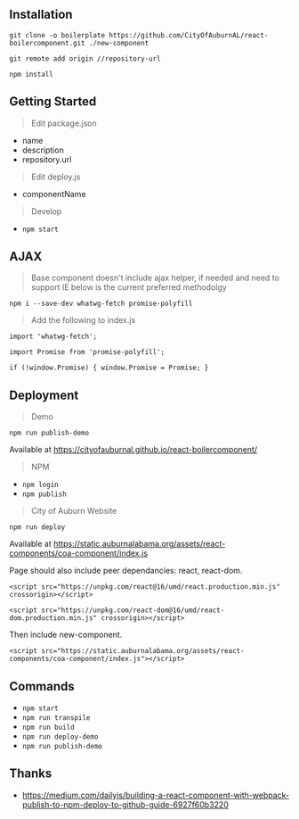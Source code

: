 ## Installation

`git clone -o boilerplate https://github.com/CityOfAuburnAL/react-boilercomponent.git ./new-component`

`git remote add origin //repository-url`

`npm install`

## Getting Started

> Edit package.json

* name
* description
* repository.url

> Edit deploy.js

* componentName

> Develop

* `npm start`

## AJAX

> Base component doesn't include ajax helper, if needed and need to support IE below is the current preferred methodolgy

`npm i --save-dev whatwg-fetch promise-polyfill`

> Add the following to index.js

`import 'whatwg-fetch';`

`import Promise from 'promise-polyfill';`

`if (!window.Promise) { window.Promise = Promise; }`

## Deployment

> Demo

`npm run publish-demo`

Available at https://cityofauburnal.github.io/react-boilercomponent/

> NPM

* `npm login`
* `npm publish`

> City of Auburn Website

`npm run deploy`

Available at https://static.auburnalabama.org/assets/react-components/coa-component/index.js

Page should also include peer dependancies: react, react-dom.

`<script src="https://unpkg.com/react@16/umd/react.production.min.js" crossorigin></script>`

`<script src="https://unpkg.com/react-dom@16/umd/react-dom.production.min.js" crossorigin></script>`

Then include new-component.

`<script src="https://static.auburnalabama.org/assets/react-components/coa-component/index.js"></script>`

## Commands

* `npm start`
* `npm run transpile`
* `npm run build`
* `npm run deploy-demo`
* `npm run publish-demo`

## Thanks

* https://medium.com/dailyjs/building-a-react-component-with-webpack-publish-to-npm-deploy-to-github-guide-6927f60b3220
